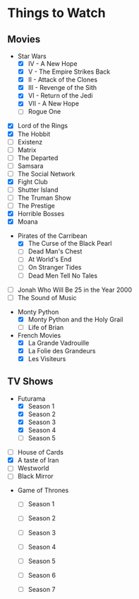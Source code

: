 # Things to Watch

## Movies

 - Star Wars
   - [X] IV - A New Hope
   - [X] V - The Empire Strikes Back
   - [X] II - Attack of the Clones
   - [X] III - Revenge of the Sith
   - [X] VI - Return of the Jedi
   - [X] VII - A New Hope
   - [ ] Rogue One
 - [X] Lord of the Rings
 - [X] The Hobbit
 - [ ] Existenz
 - [ ] Matrix
 - [ ] The Departed
 - [ ] Samsara
 - [ ] The Social Network
 - [X] Fight Club
 - [ ] Shutter Island
 - [ ] The Truman Show
 - [ ] The Prestige
 - [X] Horrible Bosses
 - [X] Moana
 - Pirates of the Carribean
   - [X] The Curse of the Black Pearl
   - [ ] Dead Man's Chest
   - [ ] At World's End
   - [ ] On Stranger Tides
   - [ ] Dead Men Tell No Tales
 - [ ] Jonah Who Will Be 25 in the Year 2000
 - [ ] The Sound of Music
 - Monty Python
   - [X] Monty Python and the Holy Grail
   - [ ] Life of Brian
 - French Movies
   - [X] La Grande Vadrouille
   - [X] La Folie des Grandeurs
   - [X] Les Visiteurs

## TV Shows

 - Futurama
   - [X] Season 1
   - [X] Season 2
   - [X] Season 3
   - [X] Season 4
   - [ ] Season 5
 - [ ] House of Cards
 - [X] A taste of Iran
 - [ ] Westworld
 - [ ] Black Mirror
 - Game of Thrones
   - [ ] Season 1 
   - [ ] Season 2
   - [ ] Season 3
   - [ ] Season 4
   - [ ] Season 5
   - [ ] Season 6
   - [ ] Season 7

